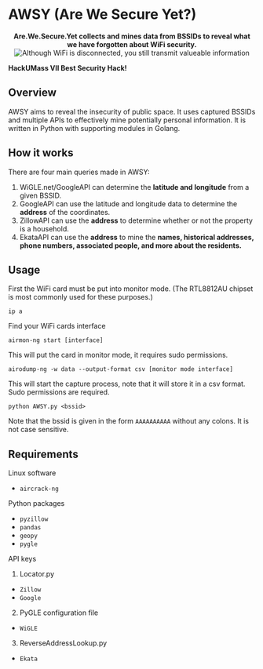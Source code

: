 # AWSY (Are We Secure Yet?)
<p align="center">  
  <b>Are.We.Secure.Yet collects and mines data from BSSIDs to reveal what we have forgotten about WiFi security. </b>
  <img src="https://raw.githubusercontent.com/VBQL/AWSY/master/logo.png" alt="Although WiFi is disconnected, you still transmit valueable information">
  
  <b>HackUMass VII Best Security Hack!</b>
</p>

## Overview

AWSY aims to reveal the insecurity of public space. It uses captured BSSIDs and multiple APIs to effectively mine potentially personal information. It is written in Python with supporting modules in Golang. 

## How it works

There are four main queries made in AWSY:

1. WiGLE.net/GoogleAPI can determine the **latitude and longitude** from a given BSSID.
2. GoogleAPI can use the latitude and longitude data to determine the **address** of the coordinates.
3. ZillowAPI can use the **address** to determine whether or not the property is a household.
4. EkataAPI can use the **address** to mine the **names, historical addresses, phone numbers, associated people, and more about the residents.**

## Usage

First the WiFi card must be put into monitor mode. (The RTL8812AU chipset is most commonly used for these purposes.)

`ip a`

Find your WiFi cards interface

`airmon-ng start [interface]`

This will put the card in monitor mode, it requires sudo permissions.

`airodump-ng -w data --output-format csv [monitor mode interface]`

This will start the capture process, note that it will store it in a csv format. Sudo permissions are required.

`python AWSY.py <bssid>` 

Note that the bssid is given in the form `AAAAAAAAAA` without any colons. It is not case sensitive.

## Requirements

Linux software
- `aircrack-ng`

Python packages
- `pyzillow`
- `pandas`
- `geopy`
- `pygle`

API keys

1. Locator.py
- `Zillow`
- `Google`
2. PyGLE configuration file
- `WiGLE`
3. ReverseAddressLookup.py
- `Ekata`
